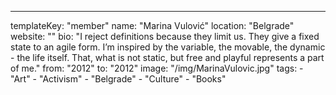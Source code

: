 ---
  templateKey: "member"
  name: "Marina Vulović"
  location: "Belgrade"
  website: ""
  bio: "I reject definitions because they limit us. They give a fixed state to an agile form. I’m inspired by the variable, the movable, the dynamic - the life itself. That, what is not static, but free and playful represents a part of me."
  from: "2012"
  to: "2012"
  image: "/img/MarinaVulovic.jpg"
  tags: 
    - "Art"
    - "Activism"
    - "Belgrade"
    - "Culture"
    - "Books"
